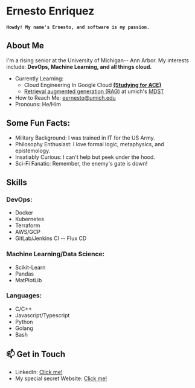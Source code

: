 #  Ernesto Enriquez 

**`Howdy!
My name's Ernesto, and software is my passion.`**

## About Me

I'm a rising senior at the University of Michigan-- Ann Arbor. My interests include: **DevOps, Machine Learning, and all things cloud.**
- Currently Learning:
  - Cloud Engineering In Google Cloud **[(Studying for ACE)](https://cloud.google.com/learn/certification/cloud-engineer)**
  - [Retrieval augmented generation (RAG)](https://github.com/Ernesto905/W24-llm-augmentation) at umich's [MDST](https://mdst.club/)
- How to Reach Me: [eernesto@umich.edu](mailto:eernesto@umich.edu)
- Pronouns: He/Him

## Some Fun Facts:
- Military Background: I was trained in IT for the US Army.
- Philosophy Enthusiast: I love formal logic, metaphysics, and epistemology.
- Insatiably Curious: I can't help but peek under the hood.
- Sci-Fi Fanatic: Remember, the enemy's gate is down!

## Skills

### DevOps:

- Docker
- Kubernetes
- Terraform
- AWS/GCP
- GitLab/Jenkins CI -- Flux CD

### Machine Learning/Data Science:

- Scikit-Learn
- Pandas
- MatPlotLib

### Languages:
- C/C++
- Javascript/Typescript
- Python
- Golang
- Bash

## 📫 Get in Touch

- LinkedIn: [Click me!](https://www.linkedin.com/in/ernesto-enriquez/)
- My special secret Website: [Click me!](https://www.youtube.com/watch?v=dQw4w9WgXcQ)
